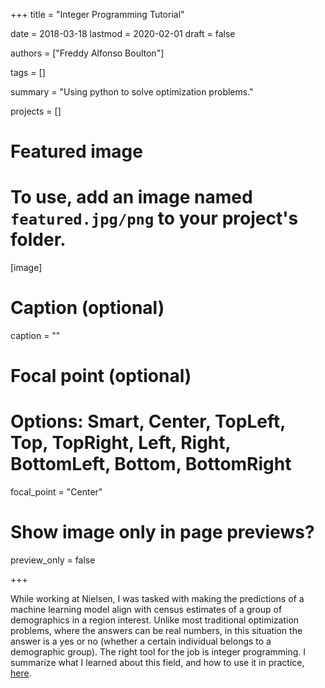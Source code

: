 +++
title = "Integer Programming Tutorial"

date = 2018-03-18
lastmod = 2020-02-01
draft = false

authors = ["Freddy Alfonso Boulton"]

tags = []

summary = "Using python to solve optimization problems."

projects = []

# Featured image
# To use, add an image named `featured.jpg/png` to your project's folder. 
[image]
  # Caption (optional)
  caption = ""

  # Focal point (optional)
  # Options: Smart, Center, TopLeft, Top, TopRight, Left, Right, BottomLeft, Bottom, BottomRight
  focal_point = "Center"

  # Show image only in page previews?
  preview_only = false

+++

While working at Nielsen, I was tasked with making the predictions of a machine learning model align with census estimates of a group of demographics in a region interest. Unlike most traditional optimization problems, where the answers can be real numbers, in this situation the answer is a yes or no (whether a certain individual belongs to a demographic group). The right tool for the job is integer programming. I summarize what I learned about this field, and how to use it in practice, [here](https://towardsdatascience.com/integer-programming-in-python-1cbdfa240df2). 